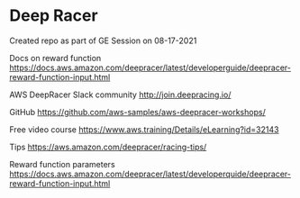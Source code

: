 # Deep Racer

Created repo as part of GE Session on 08-17-2021

Docs on reward function
<https://docs.aws.amazon.com/deepracer/latest/developerguide/deepracer-reward-function-input.html>

AWS DeepRacer Slack community
<http://join.deepracing.io/>

GitHub
<https://github.com/aws-samples/aws-deepracer-workshops/>

Free video course
<https://www.aws.training/Details/eLearning?id=32143>

Tips
<https://aws.amazon.com/deepracer/racing-tips/>

Reward function parameters
<https://docs.aws.amazon.com/deepracer/latest/developerquide/deepracer-reward-function-input.html>
